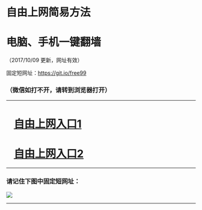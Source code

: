 ﻿# 自由上网简易方法

# 电脑、手机一键翻墙

（2017/10/09 更新，网址有效）

固定短网址：https://git.io/free99

### （微信如打不开，请转到浏览器打开）


***





# &nbsp;&nbsp; <a href="http://ft2513214214.fwq-tz-1001.info/fwqtz01.html?t=100900119892 " target="_blank">自由上网入口1</a>
# &nbsp;&nbsp; <a href="http://ft3202310612.fwq-tz-1002.info/fwqtz02.html?t=100900111699 " target="_blank">自由上网入口2</a>
***

### 请记住下图中固定短网址：

<img src="https://s3-us-west-2.amazonaws.com/fwq-1001/yjfq-20170905okok.png" /> 


***

